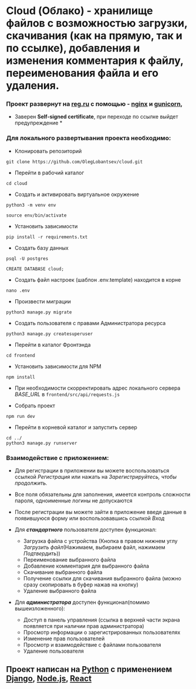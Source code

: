 # Cloud (Облако) - хранилище файлов с возможностью загрузки, скачивания (как на прямую, так и по ссылке), добавления и изменения комментария к файлу, переименования файла и его удаления.

### Проект развернут на [reg.ru](https://185.46.8.72/) с помощью - [nginx](https://nginx.org/) и [gunicorn](https://gunicorn.org/),
* Заверен **Self-signed certificate**, при переходе по ссылке выйдет предупреждение *


### Для локального развертывания проекта необходимо:


- Клонировать репозиторий
```
git clone https://github.com/OlegLobantsev/cloud.git
```
- Перейти в рабочий каталог
```
cd cloud
```
- Создать и активировать виртуальное окружение
```
python3 -m venv env

source env/bin/activate
```
- Установить зависимости
```
pip install -r requirements.txt
```
- Создать базу данных
```
psql -U postgres

CREATE DATABASE cloud;
```
- Создать файл настроек (шаблон .env.template) находится в корне 
```
nano .env
```
- Произвести миграции
```
python3 manage.py migrate
```
- Создать пользователя с правами Администратора ресурcа
```
python3 manage.py createsuperuser
```
- Перейти в каталог Фронтэнда
```
cd frontend
```
- Установить зависимости для NPM
```
npm install
```
- При необходимости скорректировать адрес локального сервера *BASE_URL* в `frontend/src/api/requests.js`

- Собрать проект
```
npm run dev
```
- Перейти в корневой каталог и запустить сервер
```
cd ../
python3 manage.py runserver
```

### Взаимодействие с приложением:


- Для регистрации в приложении вы можете воспользоваться ссылкой *Регистрация* или нажать на  *Зарегистрируйтесь, чтобы продолжить.*
- Все поля обязательны для заполнения, имеется контроль сложности пароля, одноименные логины не допускаются
- После регистрации вы можете зайти в приложение введя данные в появившуюся форму или воспользовавшись ссылкой *Вход*


- Для ***стандартного*** пользователя доступен функционал:
    - Загрузка файла с устройства (Кнопка в правом нижнем углу *Загрузить файл*(Нажимаем, выбираем файл, нажимаем *Подтвердить*))
    - Переименование выбранного файла
    - Добавление комментария для выбранного файла
    - Скачивание выбранного файла
    - Получение ссылки для скачивания выбранного файла (можно сразу скопировать в буфер нажав на кнопку)
    - Удаление выбранного файла


- Для ***администратора*** доступен функционал(помимо вышеизложенного):
    - Доступ в панель управления (ссылка в верхней части экрана появляется при наличии прав администратора)
    - Просмотр информации о зарегистрированных пользователях
    - Изменение прав пользователей
    - Просмотр и взаимодействие с файлами пользователя
    - Удаление пользователя



## Проект написан на [Python](https://www.python.org/) с применением [Django](https://github.com/django/django), [Node.js](https://nodejs.org/), [React](https://reactjs.org/)

